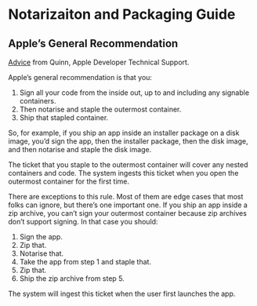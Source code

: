 # Notarizaiton and Packaging Guide

## Apple’s General Recommendation

[Advice](https://developer.apple.com/forums/thread/671514) from Quinn, Apple Developer Technical Support.

Apple’s general recommendation is that you:

1. Sign all your code from the inside out, up to and including any signable containers.
2. Then notarise and staple the outermost container.
3. Ship that stapled container.

So, for example, if you ship an app inside an installer package on a disk image, you’d sign the app, then the installer package, then the disk image, and then notarise and staple the disk image.

The ticket that you staple to the outermost container will cover any nested containers and code. The system ingests this ticket when you open the outermost container for the first time.

There are exceptions to this rule. Most of them are edge cases that most folks can ignore, but there’s one important one. If you ship an app inside a zip archive, you can’t sign your outermost container because zip archives don’t support signing. In that case you should:

1. Sign the app.
2. Zip that.
3. Notarise that.
4. Take the app from step 1 and staple that.
5. Zip that.
6. Ship the zip archive from step 5.

The system will ingest this ticket when the user first launches the app.
